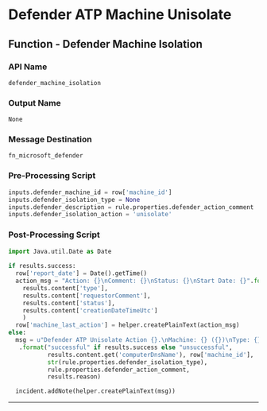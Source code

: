 <!--
    DO NOT MANUALLY EDIT THIS FILE
    THIS FILE IS AUTOMATICALLY GENERATED WITH resilient-circuits codegen
-->

# Defender ATP Machine Unisolate

## Function - Defender Machine Isolation

### API Name
`defender_machine_isolation`

### Output Name
`None`

### Message Destination
`fn_microsoft_defender`

### Pre-Processing Script
```python
inputs.defender_machine_id = row['machine_id']
inputs.defender_isolation_type = None
inputs.defender_description = rule.properties.defender_action_comment
inputs.defender_isolation_action = 'unisolate'
```

### Post-Processing Script
```python
import Java.util.Date as Date
           
if results.success:
  row['report_date'] = Date().getTime()
  action_msg = "Action: {}\nComment: {}\nStatus: {}\nStart Date: {}".format(
    results.content['type'],
    results.content['requestorComment'],
    results.content['status'],
    results.content['creationDateTimeUtc']
    )
  row['machine_last_action'] = helper.createPlainText(action_msg)
else:
  msg = u"Defender ATP Unisolate Action {}.\nMachine: {} ({})\nType: {}\nComment: {}\nReason: {}"\
   .format("successful" if results.success else "unsuccessful",
           results.content.get('computerDnsName'), row['machine_id'],
           str(rule.properties.defender_isolation_type),
           rule.properties.defender_action_comment,
           results.reason)

  incident.addNote(helper.createPlainText(msg))

```

---

